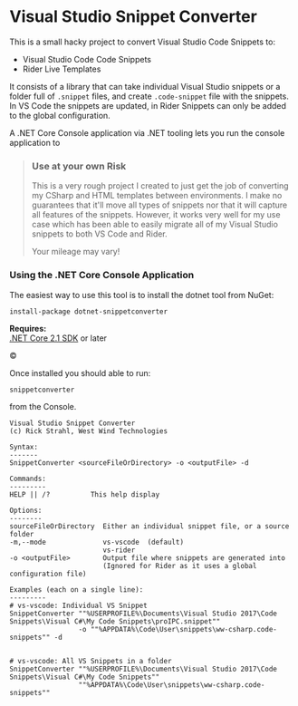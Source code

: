 # Visual Studio Snippet Converter

This is a small hacky project to convert Visual Studio Code Snippets to:

* Visual Studio Code Code Snippets
* Rider Live Templates


It consists of a library that can take individual Visual Studio snippets or a folder full of `.snippet` files, and create `.code-snippet` file with the snippets. In VS Code the snippets are updated, in Rider Snippets can only be added to the global configuration.

A .NET Core Console application via .NET tooling lets you run the console application to 



> ### Use at your own Risk
> This is a very rough project I created to just get the job of converting my CSharp and HTML templates between environments. I make no guarantees that it'll move all types of snippets nor that it will capture all features of the snippets. However, it works very well for my use case which has been able to easily migrate all of my Visual Studio snippets to both VS Code and Rider.
> 
> Your mileage may vary!

### Using the .NET Core Console Application
The easiest way to use this tool is to install the dotnet tool from NuGet:

```
install-package dotnet-snippetconverter
```

**Requires:**  
[.NET Core 2.1 SDK](https://dotnet.microsoft.com/downloadhttps://dotnet.microsoft.com/download) or later

&copy;

Once installed you should able to run:

```ps
snippetconverter
```

from the Console.

```
Visual Studio Snippet Converter
(c) Rick Strahl, West Wind Technologies

Syntax:
-------
SnippetConverter <sourceFileOrDirectory> -o <outputFile> -d

Commands:
---------
HELP || /?          This help display           

Options:
--------
sourceFileOrDirectory  Either an individual snippet file, or a source folder
-m,--mode              vs-vscode  (default)
                       vs-rider
-o <outputFile>        Output file where snippets are generated into
                       (Ignored for Rider as it uses a global configuration file)

Examples (each on a single line):
---------
# vs-vscode: Individual VS Snippet
SnippetConverter ""%USERPROFILE%\Documents\Visual Studio 2017\Code Snippets\Visual C#\My Code Snippets\proIPC.snippet"" 
                 -o ""%APPDATA%\Code\User\snippets\ww-csharp.code-snippets"" -d
                 

# vs-vscode: All VS Snippets in a folder
SnippetConverter ""%USERPROFILE%\Documents\Visual Studio 2017\Code Snippets\Visual C#\My Code Snippets"" 
                 ""%APPDATA%\Code\User\snippets\ww-csharp.code-snippets""
```


